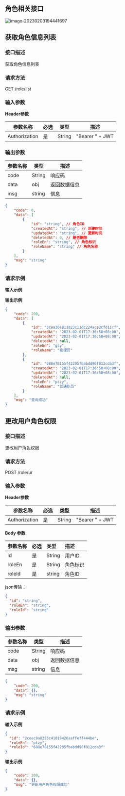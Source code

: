 ## 角色相关接口



![image-20230203194441697](https://gitee.com/turbo30/study_pic/raw/master/pictureForLms/image-20230203194441697.png)



## 获取角色信息列表

### 接口描述

获取角色信息列表

### 请求方法

GET /role/list

### 输入参数

**Header参数**

| 参数名称      | 必选 | 类型   | 描述            |
| ------------- | ---- | ------ | --------------- |
| Authorization | 是   | String | "Bearer " + JWT |

### 输出参数

| 参数名称 | 类型   | 描述         |
| -------- | ------ | ------------ |
| code     | String | 响应码       |
| data     | obj    | 返回数据信息 |
| msg      | string | 信息         |

```json
{
    "code": 0,
    "data": [
        {
            "id": "string", // 角色ID
            "createdAt": "string", // 创建时间
            "updatedAt": "string", // 更新时间
            "deletedAt": 0, // 是否删除
            "roleEn": "string", // 角色标识
            "roleName": "string" // 角色名称
        }
    ],
    "msg": "string"
}
```

### 请求示例

**输入示例**



**输出示例**

```json
{
    "code": 200,
    "data": [
        {
            "id": "3cea30e811823c11dc224ace2cfd11cf",
            "createdAt": "2023-02-01T17:36:58+08:00",
            "updatedAt": "2023-02-01T17:36:58+08:00",
            "deletedAt": null,
            "roleEn": "gly",
            "roleName": "管理员"
        },
        {
            "id": "688e78155f42205fbabdd96f812cda3f",
            "createdAt": "2023-02-01T17:36:58+08:00",
            "updatedAt": "2023-02-01T17:36:58+08:00",
            "deletedAt": null,
            "roleEn": "ptzy",
            "roleName": "普通职员"
        }
    ],
    "msg": "查询成功"
}
```



## 更改用户角色权限

### 接口描述

更改用户角色权限

### 请求方法

POST /role/ur

### 输入参数

**Header参数**

| 参数名称      | 必选 | 类型   | 描述            |
| ------------- | ---- | ------ | --------------- |
| Authorization | 是   | String | "Bearer " + JWT |

**Body 参数**

| 参数名称 | 必选 | 类型   | 描述     |
| :------- | ---- | :----- | :------- |
| id       | 是   | String | 用户ID   |
| roleEn   | 是   | String | 角色标识 |
| roleId   | 是   | string | 角色ID   |

json传输：

```json
{
  "id": "string",
  "roleEn": "string",
  "roleId": "string"
}
```

### 输出参数

| 参数名称 | 类型   | 描述         |
| -------- | ------ | ------------ |
| code     | String | 响应码       |
| data     | obj    | 返回数据信息 |
| msg      | string | 信息         |

```json
{
    "code": 200,
    "data": {},
    "msg": "string"
}
```

### 请求示例

**输入示例**

```json
{
  "id": "2ceec9a8253c41019426aaffeff444be",
  "roleEn": "ptzy",
  "roleId": "688e78155f42205fbabdd96f812cda3f"
}
```

**输出示例**

```json
{
    "code": 200,
    "data": {},
    "msg": "更新用户角色权限成功"
}
```
